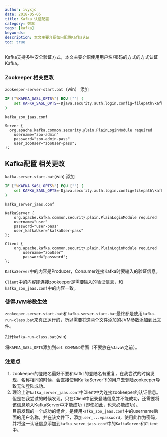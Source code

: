 ```yaml
---
author: ivyxjc
date: 2018-05-05
title: Kafka 认证配置
category: 效率
tags: [kafka]
keywords:
description: 本文主要介绍如何配置Kafka认证
toc: true
---
```



Kafka支持多种安全验证方式，本文主要介绍使用用户名/密码的方式的方式认证Kafka。

### Zookeeper 相关更改

`zookeeper-server-start.bat`（win）
添加

```bat
IF ["%KAFKA_SASL_OPTS%"] EQU [""] (
    set KAFKA_SASL_OPTS=-Djava.security.auth.login.config=filepath\kafka_2.11-1.1.0\kafka_zoo_jaas.conf
)
```

`kafka_zoo_jaas.conf`
```
Server {  
  org.apache.kafka.common.security.plain.PlainLoginModule required  
    username="zoo-admin"
    password="zoo-admin-pass"
    user_zooUser="zooUser-pass";
}; 
```

## Kafka配置 相关更改

`kafka-server-start.bat`(win)
添加
```bat
IF ["%KAFKA_SASL_OPTS%"] EQU [""] (
    set KAFKA_SASL_OPTS=-Djava.security.auth.login.config=filepath\kafka_2.11-1.1.0\kafka_server_jaas.conf
)
```

`kafka_server_jaas.conf`

```
KafkaServer {
    org.apache.kafka.common.security.plain.PlainLoginModule required
    username="user"
    password="user-pass"
    user_kafkaUser="kafkaUser-pass"
};
    
Client {
    org.apache.kafka.common.security.plain.PlainLoginModule required
        username="zooUser"
        password="password";
};  
```

`KafkaServer`中的内容是Producer，Consumer连接Kafka时要输入的验证信息。

`Client`中的内容即连接zookeeper是需要输入的验证信息，和`kafka_zoo_jaas.conf`中的内容一致。

### 使得JVM参数生效

`zookeeper-server-start.bat`和`kafka-server-start.bat`最终都是使用`kafka-run-class.bat`来真正运行的，所以需要将这两个文件添加的JVM参数添加到此文件。

打开`kafka-run-class.bat`(win)

将`KAFKA_SASL_OPTS`添加到`set COMMAND`后面（不要放在`%Java%`之前）。


### 注意点
1. zookeeper的登陆名最好不要和kafka的登陆名有重复，在我尝试的时候发现，名称相同的时候，会直接使用KafkaServer下的用户去登陆zookeeper导致无法登陆成功。
2. 理论上讲`kafka_server_jaas.conf`中Client中为连接zookeeper的认证信息。但是在我尝试的时候发现，只在Client中记录登陆信息并不能成功，还需要将该信息填入KafkaServer中才能成功（即使如此，也未必能成功）。<br />目前发现的一个成功的组合，是使用`kafka_zoo_jaas.conf`中的username后面的用户名称，并在该文件下，添加`user_...=password`，使用此作为密码，并将这一认证信息添加到`kafka_serve_jass.conf`中的`KafkaServer`和`Client`中。